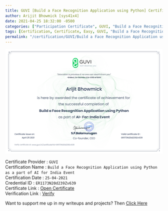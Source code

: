 ```yaml
---
title: GUVI [Build a Face Recognition Application using Python] Certificate
author: Arijit Bhowmick [sys41x4]
date: 2021-04-25 18:32:00 -0500
categories: ["Participation Certificate", GUVI, "Build a Face Recognition Application using Python"]
tags: [Certification, Certificate, Easy, GUVI, "Build a Face Recognition Application using Python", April, "2021"]
permalink: "/certification/GUVI/Build a Face Recognition Application using Python/25-04-2021.html"
---
```


[![GUVI_Build-a-Face-Reco-App-using-Python](/assets/certifications/GUVI/Build_a_Face_Reco_App_using_Python/25-04-2021/GuviCertification-ER1173N20d239Zv639.png)](https://raw.githubusercontent.com/Arijit-Bhowmick/My_Certifications/main/Participation_Certs/GUVI/GuviCertification%20-%20ER1173N20d239Zv639%20%5BArijit%20Bhowmick%5D.png)

Certificate Provider : `GUVI`<br>
Certification Name : `Build a Face Recognition Application using Python as a part of AI for India Event`<br>
Certification Date : `25-04-2021`<br>
Credential ID : `ER1173N20d239Zv639`<br>
Certificate Link : <a href="https://www.guvi.in/certificate?id=ER1173N20d239Zv639" target="_blank">Open Certificate</a><br>
Verification Link : <a href="https://www.guvi.in/verify-certificate?id=ER1173N20d239Zv639&gwr=true" target="_blank">Verify</a><br>


Want to support me up in my writeups and projects? Then <a href="/recognition/support/sys41x4">Click Here</a>
